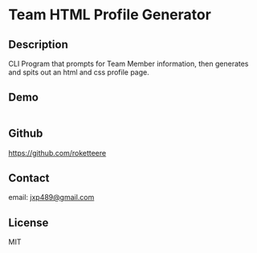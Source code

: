 # Team HTML Profile Generator

## Description

CLI Program that prompts for Team Member information, then generates and spits
out an html and css profile page.

## Demo

![]()

## Github

https://github.com/roketteere

## Contact

email: jxp489@gmail.com

## License

MIT
